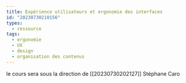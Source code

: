 ```yaml
---
title: Expérience utilisateurs et ergonomie des interfaces
id: "20230730210156"
types:
  - ressource
tags:
  - ergonomie
  - UX
  - design
  - organisation des contenus
---
```

le cours sera sous la direction de [[20230730202127]] Stéphane Caro
